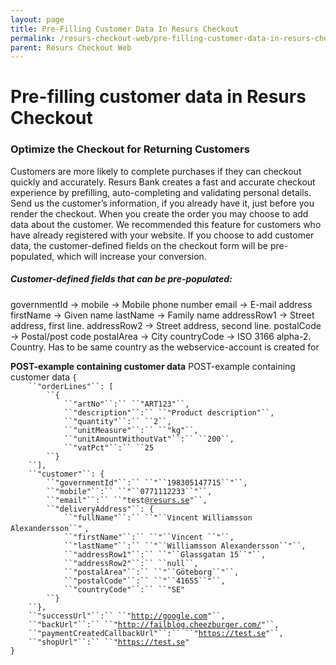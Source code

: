 ```yaml
---
layout: page
title: Pre-Filling Customer Data In Resurs Checkout
permalink: /resurs-checkout-web/pre-filling-customer-data-in-resurs-checkout/
parent: Resurs Checkout Web
---
```



# Pre-filling customer data in Resurs Checkout 

  
### Optimize the Checkout for Returning Customers
Customers are more likely to complete purchases if they can checkout
quickly and accurately. Resurs Bank creates a fast and accurate checkout
experience by prefilling, auto-completing and validating personal
details.
Send us the customer’s information, if you already have it, just before
you render the checkout. When you create the order you may choose to add
data about the customer. We recommended this feature for customers who
have already registered with your website.
If you choose to add customer data, the customer-defined fields on the
checkout form will be pre-populated, which will increase your
conversion.
  
##### Customer-defined fields that can be pre-populated:
governmentId -\>
mobile -\> Mobile phone number
email -\> E-mail address
firstName -\> Given name
lastName -\> Family name
addressRow1 -\> Street address, first line.
addressRow2 -\> Street address, second line.
postalCode -\> Postal/post code
postalArea -\> City
countryCode -\> ISO 3166 alpha-2. Country. Has to be same country as the
webservice-account is created for
  
**POST-example containing customer data**
POST-example containing customer data
`{`  
`    ``"orderLines"``: [`  
`        ``{`  
`            ``"artNo"``:`` ``"ART123"``,`  
`            ``"description"``:`` ``"Product description"``,`  
`            ``"quantity"``:`` ``2``,`  
`            ``"unitMeasure"``:`` ``"kg"``,`  
`            ``"unitAmountWithoutVat"``:`` ``200``,`  
`            ``"vatPct"``:`` ``25`  
`        ``}`  
`    ``],`  
`    ``"customer"``: {`  
`        ``"governmentId"``:`` ``"``198305147715``"``,`  
`        ``"mobile"``:`` ``"``0771112233``"``,`  
`        ``"email"``:`` ``"test@`[`resurs.se`](http://resurs.se)`"``,`  
`        ``"deliveryAddress"``: {`  
`            ``"fullName"``:`` ``"``Vincent Williamsson Alexandersson``"` `,`  
`            ``"firstName"``:`` ``"``Vincent ``"``,`  
`            ``"lastName"``:`` ``"``Williamsson Alexandersson``"``,`  
`            ``"addressRow1"``:`` ``"``Glassgatan 15``"``,`  
`            ``"addressRow2"``:`` ``null``,`  
`            ``"postalArea"``:`` ``"``Göteborg``"``,`  
`            ``"postalCode"``:`` ``"``41655``"``,`  
`            ``"countryCode"``:`` ``"SE"`  
`        ``}`  
`    ``},`  
`    ``"successUrl"``:`` ``"`[`http://google.com`](http://google.com/)`"``,`  
`    ``"backUrl"``:`` ``"`[`http://failblog.cheezburger.com/`](http://failblog.cheezburger.com/)`"``,`  
`    ``"paymentCreatedCallbackUrl"``:`` ``"`[`https://test.se`](https://test.se/)`"``,`  
`    ``"shopUrl"``:`` ``"`[`https://test.se`](https://test.se/)`"`  
`}`
